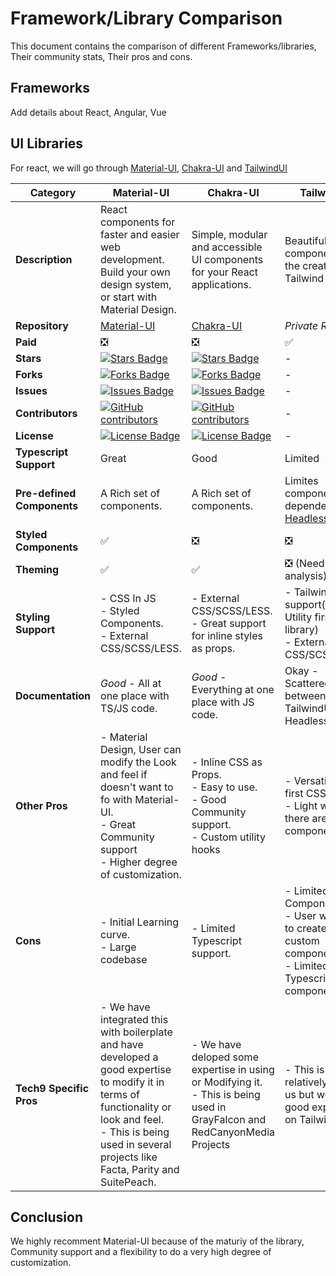 # Framework/Library Comparison
This document contains the comparison of different Frameworks/libraries, Their community stats, Their pros and cons.

## Frameworks
Add details about React, Angular, Vue

## UI Libraries
For react, we will go through [Material-UI](https://material-ui.com/), [Chakra-UI](https://chakra-ui.com/) and [TailwindUI](https://tailwindui.com/)

|Category|Material-UI|Chakra-UI|TailwindUI|
|--|--|--|--|
|**Description**|React components for faster and easier web development. Build your own design system, or start with Material Design.|Simple, modular and accessible UI components for your React applications.|Beautiful UI components by the creators of Tailwind CSS.|
|**Repository**|[Material-UI](https://material-ui.com/)|[Chakra-UI](https://chakra-ui.com/)|_Private Repo_|
|**Paid**|:negative_squared_cross_mark:|:negative_squared_cross_mark:|:white_check_mark:|
|**Stars**|<a href="https://github.com/mui-org/material-ui/stargazers"><img src="https://img.shields.io/github/stars/mui-org/material-ui" alt="Stars Badge"/></a>|<a href="https://github.com/chakra-ui/chakra-ui/stargazers"><img src="https://img.shields.io/github/stars/chakra-ui/chakra-ui" alt="Stars Badge"/></a>|-|
|**Forks**|<a href="https://github.com/mui-org/material-ui/network/members"><img src="https://img.shields.io/github/forks/mui-org/material-ui" alt="Forks Badge"/></a>|<a href="https://github.com/chakra-ui/chakra-ui/network/members"><img src="https://img.shields.io/github/forks/chakra-ui/chakra-ui" alt="Forks Badge"/></a>|-|
|**Issues**|<a href="https://github.com/mui-org/material-ui/issues"><img src="https://img.shields.io/github/issues/mui-org/material-ui" alt="Issues Badge"/></a>|<a href="https://github.com/chakra-ui/chakra-ui/issues"><img src="https://img.shields.io/github/issues/chakra-ui/chakra-ui" alt="Issues Badge"/></a>|-|
|**Contributors**|<a href="https://github.com/mui-org/material-ui/graphs/contributors"><img alt="GitHub contributors" src="https://img.shields.io/github/contributors/mui-org/material-ui?color=2b9348"></a>|<a href="https://github.com/chakra-ui/chakra-ui/graphs/contributors"><img alt="GitHub contributors" src="https://img.shields.io/github/contributors/chakra-ui/chakra-ui?color=2b9348"></a>|-|
|**License**|<a href="https://github.com/mui-org/material-ui/blob/master/LICENSE"><img src="https://img.shields.io/github/license/mui-org/material-ui?color=2b9348" alt="License Badge"/></a>|<a href="https://github.com/chakra-ui/chakra-ui/blob/master/LICENSE"><img src="https://img.shields.io/github/license/chakra-ui/chakra-ui?color=2b9348" alt="License Badge"/></a>|-|
|**Typescript Support**|Great|Good|Limited|
|**Pre-defined Components**|A Rich set of components.|A Rich set of components.|Limites components with dependency on [HeadlessUI](https://headlessui.dev/)|
|**Styled Components**|:white_check_mark:|:negative_squared_cross_mark:|:negative_squared_cross_mark:|
|**Theming**|:white_check_mark:|:white_check_mark:|:negative_squared_cross_mark: (Need more analysis)|
|**Styling Support**|- CSS In JS <br /> - Styled Components. <br /> - External CSS/SCSS/LESS.|- External CSS/SCSS/LESS. <br /> - Great support for inline styles as props.|- TailwindCSS support(Versatile Utility first CSS library) <br />- External CSS/SCSS/LESS.|
|**Documentation**|_Good_ - All at one place with TS/JS code.|_Good_ - Everything at one place with JS code.| Okay - Scattered between TailwindUI and HeadlessUI|
|**Other Pros**|- Material Design, User can modify the Look and feel if doesn't want to fo with Material-UI. <br /> - Great Community support <br /> - Higher degree of customization.|- Inline CSS as Props. <br /> - Easy to use. <br/> - Good Community support. <br /> - Custom utility hooks|- Versatile Utility first CSS. <br /> - Light weight as there are limited components.|
|**Cons**|- Initial Learning curve. <br /> - Large codebase|- Limited Typescript support. |- Limited Components. <br /> - User will have to create a lot of custom components. <br/> - Limited Typescript components|
|**Tech9 Specific Pros**|- We have integrated this with boilerplate and have developed a good expertise to modify it in terms of functionality or look and feel. <br /> - This is being used in several projects like Facta, Parity and SuitePeach.|- We have deloped some expertise in using or Modifying it. <br /> - This is being used in GrayFalcon and RedCanyonMedia Projects |- This is relatively new for us but we have good expertise on TailwindCSS|


## Conclusion
We highly recomment Material-UI because of the maturiy of the library, Community support and a flexibility to do a very high degree of customization. 

